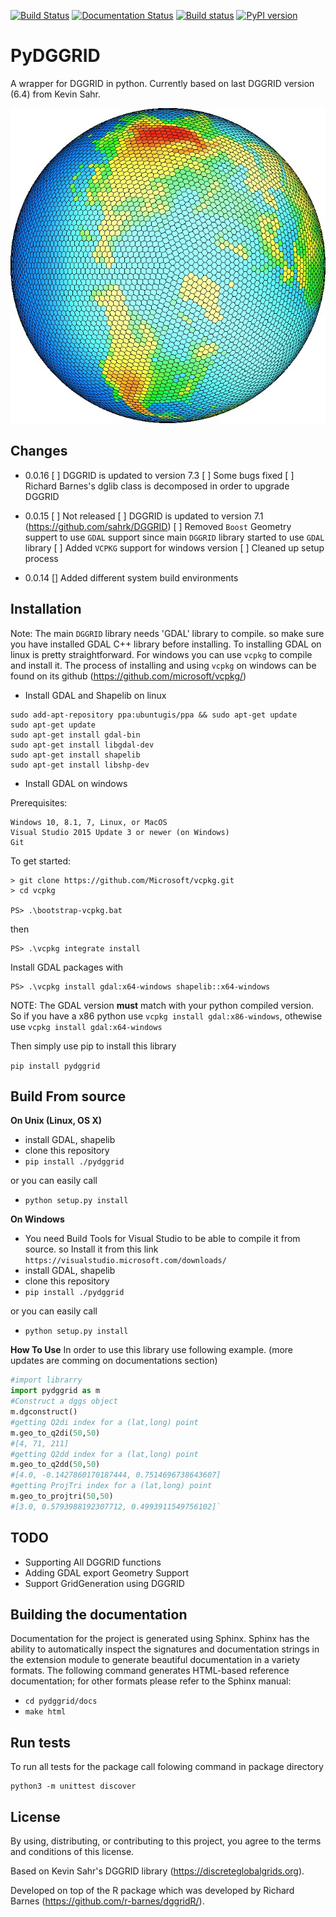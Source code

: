 
[![Build Status](https://travis-ci.org/am2222/pydggrid.svg?branch=master)](https://travis-ci.org/am2222/pydggrid)  [![Documentation Status](https://readthedocs.org/projects/pydggrid/badge/?version=latest)](https://pydggrid.readthedocs.io/en/latest/?badge=latest)  [![Build status](https://ci.appveyor.com/api/projects/status/pldf8fuw9bd5mvsm?svg=true)](https://ci.appveyor.com/project/am2222/pydggrid)   [![PyPI version](https://badge.fury.io/py/pydggrid.svg)](https://badge.fury.io/py/pydggrid)

      
      
PyDGGRID
==============

A wrapper for DGGRID in python. Currently based on last DGGRID version (6.4) from Kevin Sahr.

<p align="center">
  <img src="https://github.com/am2222/pydggrid/blob/master/docs/L6kmP.jpg?raw=true" alt="SPyDGGRID"/>
</p>


Changes
------------
- 0.0.16
[ ] DGGRID is updated to version 7.3
[ ] Some bugs fixed
[ ] Richard Barnes's dglib class is decomposed in order to upgrade DGGRID 

- 0.0.15
[ ] Not released
[ ] DGGRID is updated to version 7.1 (https://github.com/sahrk/DGGRID)
[ ] Removed `Boost` Geometry suppert to use `GDAL` support since main `DGGRID` library started to use `GDAL` library
[ ] Added `VCPKG` support for windows version
[ ] Cleaned up setup process

- 0.0.14
[] Added different system build environments 


Installation
------------

Note: The main `DGGRID` library needs 'GDAL' library to compile. so make sure you have installed GDAL C++ library before installing. To installing GDAL on linux is pretty straightforward. For windows you can use `vcpkg` to compile and install it. The process of installing and using `vcpkg` on windows can be found on its github (https://github.com/microsoft/vcpkg/)

- Install GDAL and Shapelib on linux
```
sudo add-apt-repository ppa:ubuntugis/ppa && sudo apt-get update
sudo apt-get update
sudo apt-get install gdal-bin
sudo apt-get install libgdal-dev
sudo apt-get install shapelib
sudo apt-get install libshp-dev
```

- Install GDAL on windows

Prerequisites:
```
Windows 10, 8.1, 7, Linux, or MacOS
Visual Studio 2015 Update 3 or newer (on Windows)
Git
```
To get started:
```
> git clone https://github.com/Microsoft/vcpkg.git
> cd vcpkg

PS> .\bootstrap-vcpkg.bat
```
then

```
PS> .\vcpkg integrate install
```
Install GDAL packages with
```
PS> .\vcpkg install gdal:x64-windows shapelib::x64-windows
```
NOTE: The GDAL version **must** match with your python compiled version. So if you have a x86 python use `vcpkg install gdal:x86-windows`, othewise use `vcpkg install gdal:x64-windows`

Then simply use pip to install this library

`pip install pydggrid`

Build From source
------------
**On Unix (Linux, OS X)**
 - install GDAL, shapelib
 - clone this repository
 - `pip install ./pydggrid`
 
 or you can easily call
 
 - `python setup.py install`
 
**On Windows**
 - You need Build Tools for Visual Studio to be able to compile it from source. so Install it from this link `https://visualstudio.microsoft.com/downloads/`
 - install GDAL, shapelib
 - clone this repository
 - `pip install ./pydggrid`
 
 or you can easily call
 
 - `python setup.py install`

**How To Use**
In order to use this library use following example. (more updates are comming on documentations section)
```python
#import librarry
import pydggrid as m
#Construct a dggs object
m.dgconstruct()
#getting Q2di index for a (lat,long) point
m.geo_to_q2di(50,50)
#[4, 71, 211]
#getting Q2dd index for a (lat,long) point
m.geo_to_q2dd(50,50)
#[4.0, -0.1427860170187444, 0.7514696738643607]
#getting ProjTri index for a (lat,long) point
m.geo_to_projtri(50,50)
#[3.0, 0.5793988192307712, 0.4993911549756102]`
```



TODO
--------------------------
- Supporting All DGGRID functions
- Adding GDAL export Geometry Support
- Support GridGeneration using DGGRID 

Building the documentation
--------------------------

Documentation for the project is generated using Sphinx. Sphinx has the
ability to automatically inspect the signatures and documentation strings in
the extension module to generate beautiful documentation in a variety formats.
The following command generates HTML-based reference documentation; for other
formats please refer to the Sphinx manual:

 - `cd pydggrid/docs`
 - `make html`


Run tests
---------
To run all tests for the package call folowing command in package directory

```
python3 -m unittest discover
```

License
-------

By using, distributing, or contributing to this project, you agree to the
terms and conditions of this license.

Based on Kevin Sahr's DGGRID library (https://discreteglobalgrids.org).

Developed on top of the R package which was developed by Richard Barnes (https://github.com/r-barnes/dggridR/).